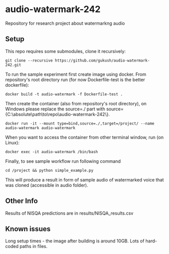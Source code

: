 # audio-watermark-242
Repository for research project about watermarkng audio
## Setup
This repo requires some submodules, clone it recursively:
```
git clone --recursive https://github.com/gukush/audio-watermark-242.git
```
To run the sample experiment first create image using docker.
From repository's root directory run (for now Dockerfile-test is the better dockerfile):
```
docker build -t audio-watermark -f Dockerfile-test .
```
Then create the container (also from repository's root directory), on Windows please replace the source=./ part with source={C:\\absolute\\path\\to\\repo\\audio-watermark-242\\}.
```
docker run -it --mount type=bind,source=./,target=/project/ --name audio-watermark audio-watermark
```
When you want to access the container from other terminal window, run (on Linux):
```
docker exec -it audio-watermark /bin/bash
```
Finally, to see sample workflow run following command
```
cd /project && python simple_example.py
```
This will produce a result in form of sample audio of watermarked voice that was cloned (accessible in audio folder).

## Other Info
Results of NISQA predictions are in results/NISQA_results.csv

## Known issues
Long setup times - the image after building is around 10GB. Lots of hard-coded paths in files.
